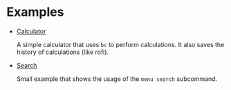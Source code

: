 # Examples

- [Calculator](./calc.sh)

    A simple calculator that uses `bc` to perform calculations. It also saves the history of calculations (like rofi).

- [Search](./search.sh)

    Small example that shows the usage of the `menu search` subcommand.
